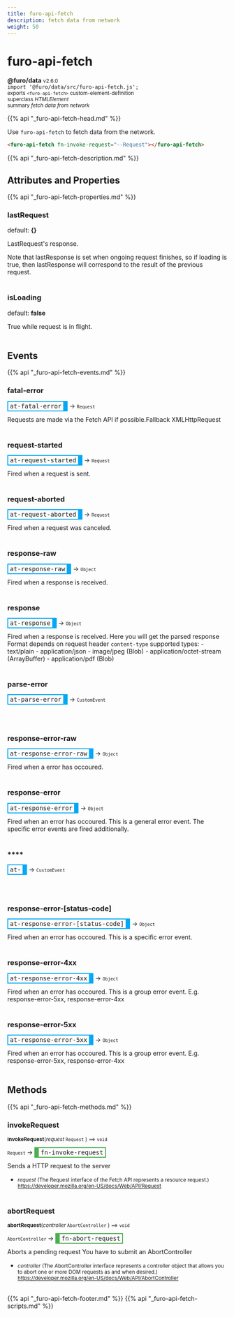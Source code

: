 ```yaml
---
title: furo-api-fetch
description: fetch data from network
weight: 50
---
```


# furo-api-fetch
**@furo/data** <small>v2.6.0</small>
<br>`import '@furo/data/src/furo-api-fetch.js';`<small>
<br>exports `<furo-api-fetch>` custom-element-definition
<br>superclass *HTMLElement*</small>
<br><small>summary *fetch data from network*</small>

{{% api "_furo-api-fetch-head.md" %}}

Use `furo-api-fetch` to fetch data from the network.


```html
<furo-api-fetch fn-invoke-request="--Request"></furo-api-fetch>
```

{{% api "_furo-api-fetch-description.md" %}}


## Attributes and Properties
{{% api "_furo-api-fetch-properties.md" %}}








### **lastRequest**
default: **{}**</small>

LastRequest's response.

Note that lastResponse is set when ongoing request finishes, so if loading is true,
then lastResponse will correspond to the result of the previous request.
<br><br>

### **isLoading**
default: **false**</small>

True while request is in flight.
<br><br>
## Events
{{% api "_furo-api-fetch-events.md" %}}

### **fatal-error**
<span  style="border-width:2px 10px 2px 2px; border-style: solid;border-color:  rgb(2, 168, 244);font-family:monospace; padding:2px 4px;">at-fatal-error</span>
→ <small>`Request`</small>

Requests are made via the Fetch API if possible.Fallback XMLHttpRequest
<br><br>
### **request-started**
<span  style="border-width:2px 10px 2px 2px; border-style: solid;border-color:  rgb(2, 168, 244);font-family:monospace; padding:2px 4px;">at-request-started</span>
→ <small>`Request`</small>

Fired when a request is sent.
<br><br>
### **request-aborted**
<span  style="border-width:2px 10px 2px 2px; border-style: solid;border-color:  rgb(2, 168, 244);font-family:monospace; padding:2px 4px;">at-request-aborted</span>
→ <small>`Request`</small>

Fired when a request was canceled.
<br><br>
### **response-raw**
<span  style="border-width:2px 10px 2px 2px; border-style: solid;border-color:  rgb(2, 168, 244);font-family:monospace; padding:2px 4px;">at-response-raw</span>
→ <small>`Object`</small>

Fired when a response is received.
<br><br>
### **response**
<span  style="border-width:2px 10px 2px 2px; border-style: solid;border-color:  rgb(2, 168, 244);font-family:monospace; padding:2px 4px;">at-response</span>
→ <small>`Object`</small>

Fired when a response is received. Here you will get the parsed response Format depends on request header `content-type` supported types: - text/plain - application/json - image/jpeg (Blob) - application/octet-stream (ArrayBuffer) - application/pdf (Blob)
<br><br>
### **parse-error**
<span  style="border-width:2px 10px 2px 2px; border-style: solid;border-color:  rgb(2, 168, 244);font-family:monospace; padding:2px 4px;">at-parse-error</span>
→ <small>`CustomEvent`</small>


<br><br>
### **response-error-raw**
<span  style="border-width:2px 10px 2px 2px; border-style: solid;border-color:  rgb(2, 168, 244);font-family:monospace; padding:2px 4px;">at-response-error-raw</span>
→ <small>`Object`</small>

Fired when a error has occoured.
<br><br>
### **response-error**
<span  style="border-width:2px 10px 2px 2px; border-style: solid;border-color:  rgb(2, 168, 244);font-family:monospace; padding:2px 4px;">at-response-error</span>
→ <small>`Object`</small>

Fired when an error has occoured. This is a general error event. The specific error events are fired additionally.
<br><br>
### ****
<span  style="border-width:2px 10px 2px 2px; border-style: solid;border-color:  rgb(2, 168, 244);font-family:monospace; padding:2px 4px;">at-</span>
→ <small>`CustomEvent`</small>


<br><br>
### **response-error-[status-code]**
<span  style="border-width:2px 10px 2px 2px; border-style: solid;border-color:  rgb(2, 168, 244);font-family:monospace; padding:2px 4px;">at-response-error-[status-code]</span>
→ <small>`Object`</small>

Fired when an error has occoured. This is a specific error event.
<br><br>
### **response-error-4xx**
<span  style="border-width:2px 10px 2px 2px; border-style: solid;border-color:  rgb(2, 168, 244);font-family:monospace; padding:2px 4px;">at-response-error-4xx</span>
→ <small>`Object`</small>

Fired when an error has occoured. This is a group error event. E.g. response-error-5xx, response-error-4xx
<br><br>
### **response-error-5xx**
<span  style="border-width:2px 10px 2px 2px; border-style: solid;border-color:  rgb(2, 168, 244);font-family:monospace; padding:2px 4px;">at-response-error-5xx</span>
→ <small>`Object`</small>

Fired when an error has occoured. This is a group error event. E.g. response-error-5xx, response-error-4xx
<br><br>

## Methods
{{% api "_furo-api-fetch-methods.md" %}}


### **invokeRequest**
<small>**invokeRequest**(*request* `Request` ) ⟹ `void`</small>

<small>`Request` </small> →
<span  style="border-width:2px 2px 2px 10px; border-style: solid;border-color:  rgb(76, 175, 80);font-family:monospace; padding:2px 4px;">fn-invoke-request</span>

Sends a HTTP request to the server

- <small>*request* (The Request interface of the Fetch API represents a resource request.) https://developer.mozilla.org/en-US/docs/Web/API/Request</small>
<br><br>

### **abortRequest**
<small>**abortRequest**(*controller* `AbortController` ) ⟹ `void`</small>

<small>`AbortController` </small> →
<span  style="border-width:2px 2px 2px 10px; border-style: solid;border-color:  rgb(76, 175, 80);font-family:monospace; padding:2px 4px;">fn-abort-request</span>

Aborts a pending request
You have to submit an AbortController

- <small>*controller* (The AbortController interface represents a controller object that allows you to abort one or more DOM requests as and when desired.)
https://developer.mozilla.org/en-US/docs/Web/API/AbortController</small>
<br><br>









{{% api "_furo-api-fetch-footer.md" %}}
{{% api "_furo-api-fetch-scripts.md" %}}
